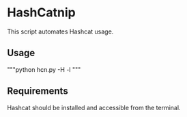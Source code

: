 # HashCatnip

This script automates Hashcat usage.

## Usage
"""python hcn.py -H <enter your hash> -l <enter your wordlist>"""

## Requirements
Hashcat should be installed and accessible from the terminal.